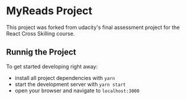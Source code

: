 # MyReads Project

This project was forked from udacity's final assessment project for the React Cross Skilling course.

## Runnig the Project

To get started developing right away:

- install all project dependencies with `yarn`
- start the development server with `yarn start`
- open your browser and navigate to `localhost:3000`
